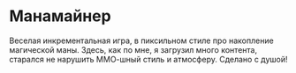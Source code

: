 # Манамайнер

Веселая инкрементальная игра, в пиксильном стиле про накопление магической маны. Здесь, как по мне, я загрузил много контента, старался не нарушить ММО-шный стиль и атмосферу. Сделано с душой!
